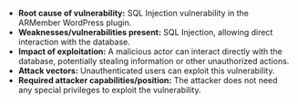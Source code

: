 - **Root cause of vulnerability:** SQL Injection vulnerability in the ARMember WordPress plugin.
- **Weaknesses/vulnerabilities present:** SQL Injection, allowing direct interaction with the database.
- **Impact of exploitation:** A malicious actor can interact directly with the database, potentially stealing information or other unauthorized actions.
- **Attack vectors:** Unauthenticated users can exploit this vulnerability.
- **Required attacker capabilities/position:** The attacker does not need any special privileges to exploit the vulnerability.